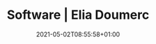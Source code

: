 ---
title: Software | Elia Doumerc
date: 2021-05-02T08:55:58+01:00
description: Software collection of Elia Doumerc
draft: False
---